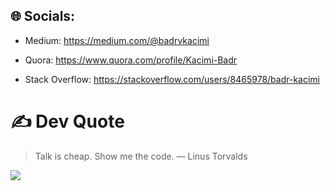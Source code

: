 ## 🌐 Socials:
  
- Medium: https://medium.com/@badrvkacimi
  
- Quora: https://www.quora.com/profile/Kacimi-Badr

- Stack Overflow: https://stackoverflow.com/users/8465978/badr-kacimi


# ✍️ Dev Quote
> Talk is cheap. Show me the code. ― Linus Torvalds

[![](https://visitcount.itsvg.in/api?id=badrkacimi&icon=0&color=9)](https://visitcount.itsvg.in)
